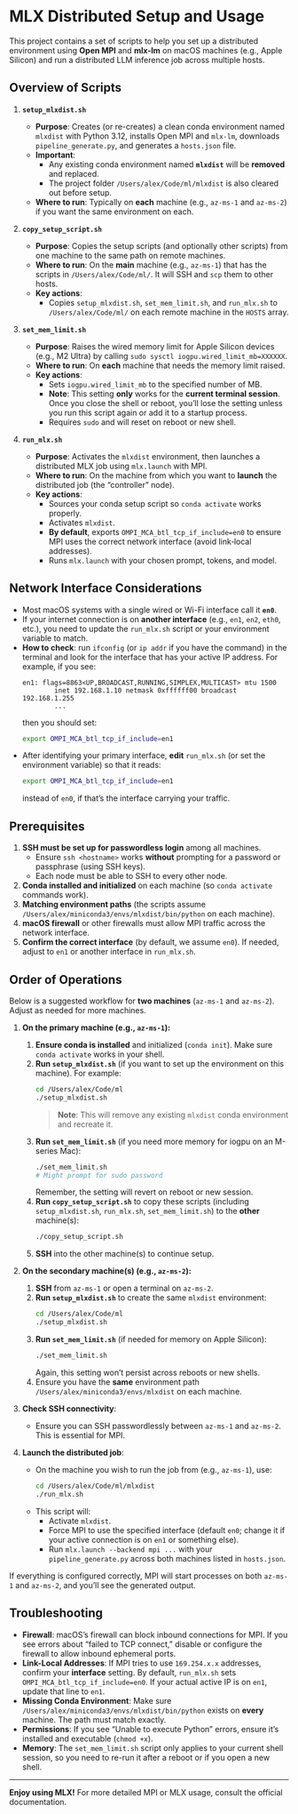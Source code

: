 # MLX Distributed Setup and Usage

This project contains a set of scripts to help you set up a distributed environment using **Open MPI** and **mlx-lm** on macOS machines (e.g., Apple Silicon) and run a distributed LLM inference job across multiple hosts.

## Overview of Scripts

1. **`setup_mlxdist.sh`**  
   - **Purpose**: Creates (or re-creates) a clean conda environment named `mlxdist` with Python 3.12, installs Open MPI and `mlx-lm`, downloads `pipeline_generate.py`, and generates a `hosts.json` file.  
   - **Important**:  
     - Any existing conda environment named **`mlxdist`** will be **removed** and replaced.  
     - The project folder `/Users/alex/Code/ml/mlxdist` is also cleared out before setup.  
   - **Where to run**: Typically on **each** machine (e.g., `az-ms-1` and `az-ms-2`) if you want the same environment on each.

2. **`copy_setup_script.sh`**  
   - **Purpose**: Copies the setup scripts (and optionally other scripts) from one machine to the same path on remote machines.  
   - **Where to run**: On the **main** machine (e.g., `az-ms-1`) that has the scripts in `/Users/alex/Code/ml/`. It will SSH and `scp` them to other hosts.  
   - **Key actions**:
     - Copies `setup_mlxdist.sh`, `set_mem_limit.sh`, and `run_mlx.sh` to `/Users/alex/Code/ml/` on each remote machine in the `HOSTS` array.

3. **`set_mem_limit.sh`**  
   - **Purpose**: Raises the wired memory limit for Apple Silicon devices (e.g., M2 Ultra) by calling `sudo sysctl iogpu.wired_limit_mb=XXXXXX`.  
   - **Where to run**: On **each** machine that needs the memory limit raised.  
   - **Key actions**:
     - Sets `iogpu.wired_limit_mb` to the specified number of MB.  
     - **Note**: This setting **only** works for the **current terminal session**. Once you close the shell or reboot, you’ll lose the setting unless you run this script again or add it to a startup process.  
     - Requires `sudo` and will reset on reboot or new shell.

4. **`run_mlx.sh`**  
   - **Purpose**: Activates the `mlxdist` environment, then launches a distributed MLX job using `mlx.launch` with MPI.  
   - **Where to run**: On the machine from which you want to **launch** the distributed job (the “controller” node).  
   - **Key actions**:
     - Sources your conda setup script so `conda activate` works properly.  
     - Activates `mlxdist`.  
     - **By default**, exports `OMPI_MCA_btl_tcp_if_include=en0` to ensure MPI uses the correct network interface (avoid link‐local addresses).  
     - Runs `mlx.launch` with your chosen prompt, tokens, and model.

## Network Interface Considerations

- Most macOS systems with a single wired or Wi-Fi interface call it **`en0`**.  
- If your internet connection is on **another interface** (e.g., `en1`, `en2`, `eth0`, etc.), you need to update the `run_mlx.sh` script or your environment variable to match.  
- **How to check**: run `ifconfig` (or `ip addr` if you have the command) in the terminal and look for the interface that has your active IP address. For example, if you see:
  ```
  en1: flags=8863<UP,BROADCAST,RUNNING,SIMPLEX,MULTICAST> mtu 1500
          inet 192.168.1.10 netmask 0xffffff00 broadcast 192.168.1.255
          ...
  ```
  then you should set:
  ```bash
  export OMPI_MCA_btl_tcp_if_include=en1
  ```
- After identifying your primary interface, **edit** `run_mlx.sh` (or set the environment variable) so that it reads:
  ```bash
  export OMPI_MCA_btl_tcp_if_include=en1
  ```
  instead of `en0`, if that’s the interface carrying your traffic.

## Prerequisites

1. **SSH must be set up for passwordless login** among all machines.  
   - Ensure `ssh <hostname>` works **without** prompting for a password or passphrase (using SSH keys).  
   - Each node must be able to SSH to every other node.  
2. **Conda installed and initialized** on each machine (so `conda activate` commands work).  
3. **Matching environment paths** (the scripts assume `/Users/alex/miniconda3/envs/mlxdist/bin/python` on each machine).  
4. **macOS firewall** or other firewalls must allow MPI traffic across the network interface.  
5. **Confirm the correct interface** (by default, we assume `en0`). If needed, adjust to `en1` or another interface in `run_mlx.sh`.

## Order of Operations

Below is a suggested workflow for **two machines** (`az-ms-1` and `az-ms-2`). Adjust as needed for more machines.

1. **On the primary machine (e.g., `az-ms-1`):**
   1. **Ensure conda is installed** and initialized (`conda init`). Make sure `conda activate` works in your shell.  
   2. **Run `setup_mlxdist.sh`** (if you want to set up the environment on this machine). For example:
      ```bash
      cd /Users/alex/Code/ml
      ./setup_mlxdist.sh
      ```
      > **Note**: This will remove any existing `mlxdist` conda environment and recreate it.  
   3. **Run `set_mem_limit.sh`** (if you need more memory for iogpu on an M-series Mac):
      ```bash
      ./set_mem_limit.sh
      # Might prompt for sudo password
      ```
      Remember, the setting will revert on reboot or new session.  
   4. **Run `copy_setup_script.sh`** to copy these scripts (including `setup_mlxdist.sh`, `run_mlx.sh`, `set_mem_limit.sh`) to the **other** machine(s):
      ```bash
      ./copy_setup_script.sh
      ```
   5. **SSH** into the other machine(s) to continue setup.

2. **On the secondary machine(s) (e.g., `az-ms-2`):**
   1. **SSH** from `az-ms-1` or open a terminal on `az-ms-2`.  
   2. **Run `setup_mlxdist.sh`** to create the same `mlxdist` environment:
      ```bash
      cd /Users/alex/Code/ml
      ./setup_mlxdist.sh
      ```
   3. **Run `set_mem_limit.sh`** (if needed for memory on Apple Silicon):
      ```bash
      ./set_mem_limit.sh
      ```
      Again, this setting won’t persist across reboots or new shells.  
   4. Ensure you have the **same** environment path `/Users/alex/miniconda3/envs/mlxdist` on each machine.

3. **Check SSH connectivity**:
   - Ensure you can SSH passwordlessly between `az-ms-1` and `az-ms-2`. This is essential for MPI.  
   
4. **Launch the distributed job**:
   - On the machine you wish to run the job from (e.g., `az-ms-1`), use:
     ```bash
     cd /Users/alex/Code/ml/mlxdist
     ./run_mlx.sh
     ```
   - This script will:
     - Activate `mlxdist`.  
     - Force MPI to use the specified interface (default `en0`; change it if your active connection is on `en1` or something else).  
     - Run `mlx.launch --backend mpi ...` with your `pipeline_generate.py` across both machines listed in `hosts.json`.  

If everything is configured correctly, MPI will start processes on both `az-ms-1` and `az-ms-2`, and you’ll see the generated output.

## Troubleshooting

- **Firewall**: macOS’s firewall can block inbound connections for MPI. If you see errors about “failed to TCP connect,” disable or configure the firewall to allow inbound ephemeral ports.  
- **Link-Local Addresses**: If MPI tries to use `169.254.x.x` addresses, confirm your **interface** setting. By default, `run_mlx.sh` sets `OMPI_MCA_btl_tcp_if_include=en0`. If your actual active IP is on `en1`, update that line to `en1`.  
- **Missing Conda Environment**: Make sure `/Users/alex/miniconda3/envs/mlxdist/bin/python` exists on **every** machine. The path must match exactly.  
- **Permissions**: If you see “Unable to execute Python” errors, ensure it’s installed and executable (`chmod +x`).  
- **Memory**: The `set_mem_limit.sh` script only applies to your current shell session, so you need to re-run it after a reboot or if you open a new shell.

---

**Enjoy using MLX!** For more detailed MPI or MLX usage, consult the official documentation.